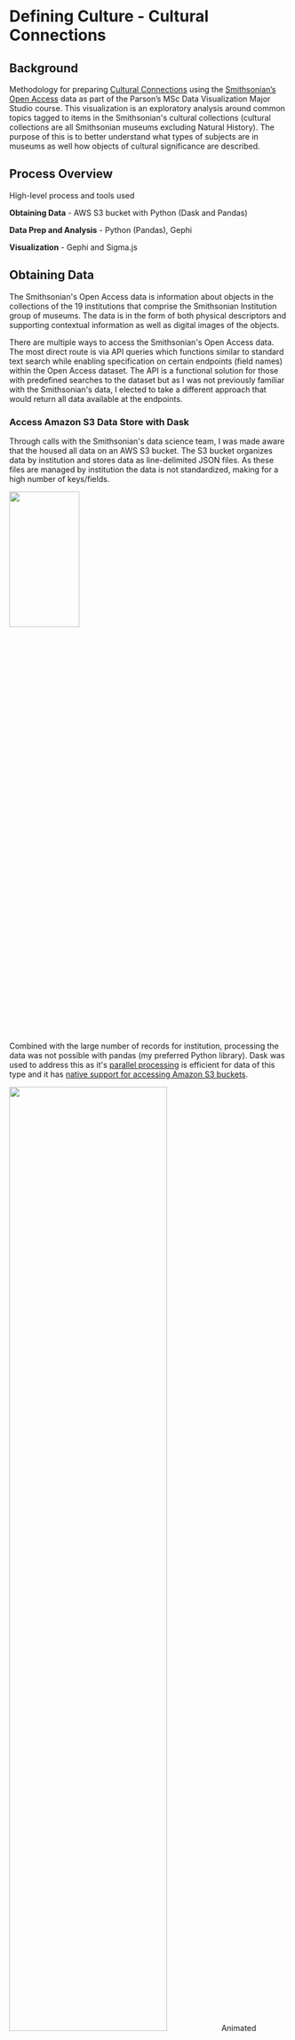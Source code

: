
# Defining Culture - Cultural Connections
## Background
Methodology for preparing [Cultural Connections](https://justinkraus.github.io/si_meta/topics/) using the [Smithsonian’s Open Access](https://www.si.edu/openaccess) data as part of the Parson’s MSc Data Visualization Major Studio course. This visualization is an exploratory analysis around common topics tagged to items in the Smithsonian's cultural collections (cultural collections are all Smithsonian museums excluding Natural History). The purpose of this is to better understand what types of subjects are in museums as well how objects of cultural significance are described.

## Process Overview
High-level process and tools used

**Obtaining Data** - AWS S3 bucket with Python (Dask and Pandas)

**Data Prep and Analysis** - Python (Pandas), Gephi

**Visualization** - Gephi and Sigma.js

## Obtaining Data
The Smithsonian's Open Access data is information about objects in the collections of the 19 institutions that comprise the Smithsonian Institution group of museums. The data is in the form of both physical descriptors and supporting contextual information as well as digital images of the objects. 

There are multiple ways to access the Smithsonian's Open Access data. The most direct route is via API queries which functions similar to standard text search while enabling specification on certain endpoints (field names) within the Open Access dataset. The API is a functional solution for those with predefined searches to the dataset but as I was not previously familiar with the Smithsonian's data, I elected to take a different approach that would return all data available at the endpoints. 

### Access Amazon S3 Data Store with Dask
Through calls with the Smithsonian's data science team, I was made aware that the housed all data on an AWS S3 bucket. The S3 bucket organizes data by institution and stores data as line-delimited JSON files. As these files are managed by institution the data is not standardized, making for a high number of keys/fields. 

<img src="https://github.com/justinkraus/si_meta/blob/master/pythonAnalysis/1_exploration/si_aws_s3.png" height="25%" width="50%">

Combined with the large number of records for institution, processing the data was not possible with pandas (my preferred Python library). Dask was used to address this as it's [parallel processing](https://blog.dask.org/2017/01/24/dask-custom) is efficient for data of this type and it has [native support for accessing Amazon S3 buckets](https://docs.dask.org/en/latest/remote-data-services.html).

<img src="https://github.com/justinkraus/si_meta/blob/master/pythonAnalysis/1_exploration/grid_search_schedule.gif" height="66%" width="75%">  
Animated example of parallel processing from article above.

### Data Exploration
Initial explorations focused on understanding what metadata endpoints are available in the Smithsonian dataset. For the first visualization I looked at data available in the National Museum of American History (NMAH), this Python script downloads all of the NMAH JSON files available in the NMAH S3 bucket:

[Python Script: download full JSON files in S3 bucket](https://github.com/justinkraus/si_meta/blob/master/pythonAnalysis/1_exploration/smithsonian_API_2.py)

As there are hundreds of the JSON files, I [flattened](https://github.com/amirziai/flatten) a sample of these files into tabular formats to understand which endpoints have metadata populations.

[Python Script: Flatten](https://github.com/justinkraus/si_meta/blob/master/pythonAnalysis/1_exploration/smithsonian_flatten.py)  
[Flat CSV Example](https://github.com/justinkraus/si_meta/blob/master/pythonAnalysis/1_exploration/json_flatten_df_example.csv)

The CSV shows a portion of the files, but of note is that there are 500+ endpoints that could be accessed. Using this as a baseline for analysis was useful as it enabled me to get an understanding of which metadata records are maintained by the Smithsonian.

### Final Data Pull
The previous exploration enabled me to revisit my initial data pulls from the AWS S3 bucket around certain endpoints with better data populations. Essentially instead of pulling all available fields, I edited my script to only target fields with better data populations. While the overall metadata population at the time of these analyses isn't great for Smithsonian Open Access records, it was enough to work with for the data visualizations.  

[Dataset Profile](https://justinkraus.github.io/si_meta/topics/SI_Combined_Profile.html)  
[Python Script: download cultural topics with select endpoints](https://github.com/justinkraus/si_meta/blob/master/pythonAnalysis/1_exploration/si_topics_datapull.py)  
Targets endpoints for topics tagged to items at Smithsonian Cultural Institutions (not natural history museums)  
2.1 million records  
Topics: ~50% populated, 86k distinct  


## Data Prep and Analysis
### Standardization - Library of Congress Classification
Topics tagged to objects at the Smithsonian are largely at the curators discretion, making for high-cardinality (uncommon or unique values) within the topics dataset. Through working with the Smithsonian I learned they leverage the [Library of Congress Classification](https://en.wikipedia.org/wiki/Library_of_Congress_Classification) where possible to standardize topics based on this classification hierarchy. Special thanks to the Smithsonian team for providing this information that allowed me to map some of the unique topics used by individual museums into more general values comparable across institutions.


<img src="https://github.com/justinkraus/si_meta/blob/master/pythonAnalysis/2_analysis/topics/locexample.jpeg" height="25%" width="50%">  

An early example of the Library of Congress Hierarchy which shows how specific topics map into higher-level topics, [image source](https://kimon.hosting.nyu.edu/physical-electrical-digital/items/show/1379)  

[Python Script: Standardize topics](https://github.com/justinkraus/si_meta/blob/master/pythonAnalysis/2_analysis/topics/si_topics_standardize.py)  

### Restructuring by Topic
Knowledge graph's require two tables for visualizing: one which lists the nodes (circles) and a second that lists the edges (lines connecting each circle) between nodes. The second table is based on the graph theory concept of an [adjacency matrix](https://www.wikiwand.com/en/Adjacency_matrix), a basic example shown here:

<img src="https://github.com/justinkraus/si_meta/blob/master/pythonAnalysis/2_analysis/topics/adjMatrix.jpeg" height="66%" width="75%">  
  
The table on the right defines if a line occurs between each node, a version of this is needed to visualize in gephi, [image source](https://www.geeksforgeeks.org/graph-and-its-representations/)

As the initial dataset is structured around museums and objects with corresponding topic tags, there was no relationships connecting the topics. To define the relationships between topics, the data needed to be restructured so that topics were the primary focus and museums defined the relationships.
**Initial Dataset**
| Museum |Topic  |
|--|--|
|Museum#1|Topic#1|
|Museum#2|Topic#1|

**Restructured Dataset**
| Topic | Source| Target |
|--|--|--|
|Topic#1|Museum#1 | Museum#2|

I used Pandas to accomplish this, essentially grouping by topics and adding columns for each museum as a source and target for line. The python script to accomplish this is found here:

[Python Script: filter and restructure data](https://github.com/justinkraus/si_meta/blob/master/pythonAnalysis/2_analysis/topics/si_topics_structure.py)  

## Visualization
[Gephi](https://gephi.org/) was used to position and style the network graph. 
### Positioning
The general approach I took was to first do a packed circle layout which groups topics with other shared topics first, if no shared topics then groups by institution. Colors represent institution, size represents how many museums contain that topic. I did some additional manual positioning to ensure the shared topics were on top with distinct topics being towards the bottom to give a top-down effect to the overall visualization.
<img src="https://github.com/justinkraus/si_meta/blob/master/pythonAnalysis/2_analysis/topics/packCircle.png" height="66%" width="75%">  

To get the final positions I used the [ForceAtlas 2](https://journals.plos.org/plosone/article?id=10.1371/journal.pone.0098679#:~:text=ForceAtlas2%20is%20a%20force%2Ddirected,local%20and%20global%20adaptive%20temperatures.) expansion method. In Force Atlas 2 variables for the node position formula, like attraction and how fast the nodes move away, are adjustable. Gephi also has forces that detect community clusters but as I had already positioned these with the packed circle it was redundant. In this version you can see an in-progress snapshot of the nodes moving away from each other as the simulation progresses.

<img src="https://github.com/justinkraus/si_meta/blob/master/pythonAnalysis/2_analysis/topics/forceExpansion.png" height="66%" width="75%">  

**Early Iteration**  
In this earlier iterations its easy to see the split of distinct smaller topics used only by an individual institution versus the larger topics present at multiple. I had hoped to visualize topics by number of objects in each museum collection but the National Museum of American History collection far outweighs the number of objects in other collections.  
<img src="https://github.com/justinkraus/si_meta/blob/master/pythonAnalysis/2_analysis/topics/deathstar.png" height="66%" width="75%">  
The [final version](https://justinkraus.github.io/si_meta/topics/) utilizes the export functionality of Gephi that converts the previously discussed tables into a [JSON File](https://github.com/justinkraus/si_meta/blob/master/topics/data.json) that contains the nodes and their relationships. This is usable with [sigma.js](http://sigmajs.org/) as a standalone html page with the files in this directory.
